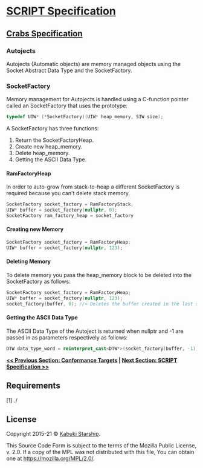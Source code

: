 # [SCRIPT Specification](../../)

## [Crabs Specification](./)

### Autojects

Autojects (Automatic objects) are memory managed objects using the Socket Abstract Data Type and the SocketFactory.

### SocketFactory

Memory management for Autojects is handled using a C-function pointer called an SocketFactory that uses the prototype:

```C++
typedef UIW* (*SocketFactory)(UIW* heap_memory, SIW size);
```

A SocketFactory has three functions:

1. Return the SocketFactoryHeap.
2. Create new heap_memory.
3. Delete heap_memory.
4. Getting the ASCII Data Type.

#### RamFactoryHeap

In order to auto-grow from stack-to-heap a different SocketFactory is required because you can't delete stack memory.

```C++
SocketFactory socket_factory = RamFactoryStack;
UIW* buffer = socket_factory(nullptr, 0);
SocketFactory ram_factory_heap = socket_factory
```

#### Creating new Memory

```C++
SocketFactory socket_factory = RamFactoryHeap;
UIW* buffer = socket_factory(nullptr, 123);
```

#### Deleting Memory

To delete memory you pass the heap_memory block to be deleted into the SocketFactory as follows:

```C++
SocketFactory socket_factory = RamFactoryHeap;
UIW* buffer = socket_factory(nullptr, 123);
socket_factory(buffer, 0); //< Deletes the buffer created in the last step.
```

#### Getting the ASCII Data Type

The ASCII Data Type of the Autoject is returned when nullptr and -1 are passed in as parameters respectively as follows:

```C++
DTW data_type_word = reinterpret_cast<DTW*>(socket_factory(buffer, -1));
```

**[<< Previous Section: Conformance Targets](./ConformanceTargets.md) | [Next Section: SCRIPT Specification >>](./ScriptSpecification.md)**

## Requirements

[1] ./

## License

Copyright 2015-21 © [Kabuki Starship](https://kabukistarship.com).

This Source Code Form is subject to the terms of the Mozilla Public License, v. 2.0. If a copy of the MPL was not distributed with this file, You can obtain one at <https://mozilla.org/MPL/2.0/>.
